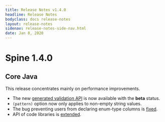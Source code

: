 ```yaml
---
title: Release Notes v1.4.0
headline: Release Notes
bodyclass: docs release-notes
layout: release-notes
sidenav: release-notes-side-nav.html
date: Jan 8, 2020
---
```


# Spine 1.4.0

## Core Java

This release concentrates mainly on performance improvements.

- The new [generated validation API]({{site.base_repo}}/pull/497) is now 
available with the **beta** status.
- `(pattern)` option now only applies to non-empty string values.
- The bug preventing users from declaring enum-type columns is [fixed]({{site.core_java_repo}}/pull/1215).
- API of code libraries is [extended]({{site.core_java_repo}}/pull/1216).
